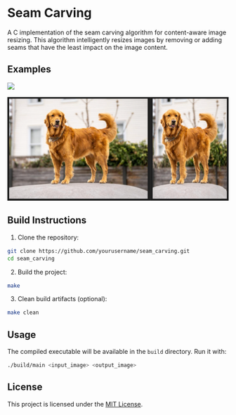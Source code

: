 # Seam Carving

A C implementation of the seam carving algorithm for content-aware image resizing. This algorithm intelligently resizes images by removing or adding seams that have the least impact on the image content.

## Examples

![](./examples/image-example.png)

![](./examples/dog-example.png)

## Build Instructions

1. Clone the repository:
```bash
git clone https://github.com/yourusername/seam_carving.git
cd seam_carving
```

2. Build the project:
```bash
make
```

3. Clean build artifacts (optional):
```bash
make clean
```

## Usage

The compiled executable will be available in the `build` directory. Run it with:

```bash
./build/main <input_image> <output_image>
```

## License

This project is licensed under the [MIT License](./LICENSE).